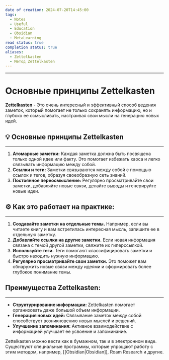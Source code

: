 ```yaml
---
date of creation: 2024-07-20T14:45:00
tags:
  - Notes
  - Useful
  - Education
  - Obsidian
  - MetaLearning
read status: true
completion status: true
aliases:
  - Zettelkasten
  - Метод Zettelkasten
---
```

---
# **Основные принципы Zettelkasten**


**Zettelkasten** - Это  очень  интересный  и  эффективный  способ  ведения  заметок,  который  помогает  не  только  сохранять  информацию,  но  и  глубоко  ее  осмысливать,  настраивая  свои  мысли  на  генерацию  новых  идей.


## 💡  **Основные  принципы  Zettelkasten**
---

1. **Атомарные  заметки:**  Каждая  заметка  должна  быть  посвящена  только  одной  идее  или  факту.  Это  помогает  избежать  хаоса  и  легко  связывать  информацию  между  собой. 
2. **Ссылки  и  теги:**  Заметки  связываются  между  собой  с  помощью  ссылок  и  тегов,  образуя  своеобразную  сеть  знаний. 
3. **Постоянное  переосмысление:**  Регулярно  просматривайте  свои  заметки,  добавляйте  новые  связи,  делайте  выводы  и  генерируйте  новые  идеи.


## **⚙️ Как  это  работает  на  практике:**
---

1.  **Создавайте  заметки  на  отдельные  темы.**  Например,     если  вы  читаете  книгу  и  вам  встретилась  интересная  мысль,  запишите  ее  в  отдельную  заметку. 
2.  **Добавляйте  ссылки  на  другие  заметки.**  Если  новая  информация  связана  с  темой  другой  заметки,  свяжите  их  гиперссылкой.
3. **Используйте  теги.**  Теги  помогают  классифицировать  заметки  и  быстро  находить  нужную  информацию. 
4.  **Регулярно  просматривайте  свои  заметки.**  Это  поможет  вам  обнаружить  новые  связи  между  идеями  и  сформировать  более  глубокое  понимание  темы.


## **Преимущества  Zettelkasten:**
---

- **Структурирование  информации:**  Zettelkasten  помогает  организовать  даже  большой  объем  информации. 
- **Генерация  новых  идей:**  Связывание  заметок  между  собой  способствует  возникновению  новых  мыслей  и  решений. 
- **Улучшение  запоминания:**  Активное  взаимодействие  с  информацией  улучшает  ее  усвоение  и  запоминание.

Zettelkasten  можно  вести  как  в  бумажном,  так  и  в  электронном  виде.  Существуют  специальные  программы,  которые  упрощают  работу  с  этим  методом,  например,  [[Obsidian|Obsidian]],  Roam  Research  и  другие.
